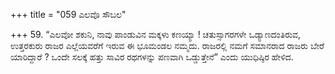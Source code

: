 +++
title = "059 ಎಲವೊ ಸೌಬಲ"

+++
59.  “ಎಲವೋ ಶಕುನಿ, ನಾವು ಪಾಂಡುವಿನ ಮಕ್ಕಳು ಕಣಯ್ಯಾ ! ಚತುಸ್ಸಾಗರಗಳೇ ಒಡ್ಯಾಣದಂತಿರುವ, ಉತ್ತರಕುರು ರಾಜರ ಎಲ್ಲೆಯವರೆಗೆ ಇರುವ ಈ ಭೂಮಂಡಲ ನಮ್ಮದು. ರಾಜರಲ್ಲಿ ನಮಗೆ ಸಮಾನರಾದ ರಾಜರು ಬೇರೆ ಯಾರಿದ್ದಾರೆ ? ಒಂದೇ ಸಲಕ್ಕೆ ಹತ್ತು ಸಾವಿರ ರಥಗಳನ್ನು ಪಣವಾಗಿ ಒಡ್ಡುತ್ತೇನೆ” ಎಂದು ಯುಧಿಷ್ಠಿರ ಹೇಳಿದ.
